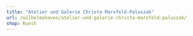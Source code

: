 ```yaml
---
title: "Atelier und Galerie Christa Marxfeld-Paluszak"
url: /wilhelmshaven/atelier-und-galerie-christa-marxfeld-paluszak/
shop: Kunst
---
```

